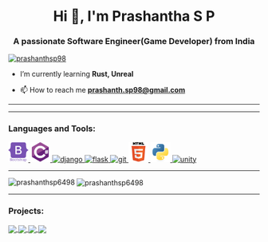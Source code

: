 <h1 align="center">Hi 👋, I'm Prashantha S P</h1>
<h3 align="center">A passionate Software Engineer(Game Developer) from India</h3>

<!-- <p align="left"> <img src="https://komarev.com/ghpvc/?username=prashanthsp6498&label=Profile%20views&color=0e75b6&style=flat" alt="prashanthsp6498" /> </p>

<p align="left"> <a href="https://github.com/ryo-ma/github-profile-trophy"><img src="https://github-profile-trophy.vercel.app/?username=prashanthsp6498" alt="prashanthsp6498" /></a> </p>
 -->
<p align="left"> <a href="https://twitter.com/prashanthsp98" target="blank"><img src="https://img.shields.io/twitter/follow/prashanthsp98?logo=twitter&style=for-the-badge" alt="prashanthsp98" /></a> </p>

- I’m currently learning **Rust, Unreal**

- 📫 How to reach me **prashanth.sp98@gmail.com**

<hr/>
<!-- <h3 align="left">Connect with me:</h3>
<p align="left">
<a href="https://twitter.com/prashanthsp98" target="blank"><img align="center" src="https://raw.githubusercontent.com/rahuldkjain/github-profile-readme-generator/master/src/images/icons/Social/twitter.svg" alt="prashanthsp98" height="30" width="40" /></a>
<a href="https://linkedin.com/in/https://in.linkedin.com/in/prashantha-s-p-303368121" target="blank"><img align="center" src="https://raw.githubusercontent.com/rahuldkjain/github-profile-readme-generator/master/src/images/icons/Social/linked-in-alt.svg" alt="https://in.linkedin.com/in/prashantha-s-p-303368121" height="30" width="40" /></a>
</p> -->

<hr/>
<h3 align="left">Languages and Tools:</h3>
<p align="left"> <a href="https://getbootstrap.com" target="_blank" rel="noreferrer"> <img src="https://raw.githubusercontent.com/devicons/devicon/master/icons/bootstrap/bootstrap-plain-wordmark.svg" alt="bootstrap" width="40" height="40"/> </a> <a href="https://www.w3schools.com/cs/" target="_blank" rel="noreferrer"> <img src="https://raw.githubusercontent.com/devicons/devicon/master/icons/csharp/csharp-original.svg" alt="csharp" width="40" height="40"/> </a> <a href="https://www.djangoproject.com/" target="_blank" rel="noreferrer"> <img src="https://cdn.worldvectorlogo.com/logos/django.svg" alt="django" width="40" height="40"/> </a> <a href="https://flask.palletsprojects.com/" target="_blank" rel="noreferrer"> <img src="https://www.vectorlogo.zone/logos/pocoo_flask/pocoo_flask-icon.svg" alt="flask" width="40" height="40"/> </a> <a href="https://git-scm.com/" target="_blank" rel="noreferrer"> <img src="https://www.vectorlogo.zone/logos/git-scm/git-scm-icon.svg" alt="git" width="40" height="40"/> </a> <a href="https://www.w3.org/html/" target="_blank" rel="noreferrer"> <img src="https://raw.githubusercontent.com/devicons/devicon/master/icons/html5/html5-original-wordmark.svg" alt="html5" width="40" height="40"/> </a> <a href="https://www.python.org" target="_blank" rel="noreferrer"> <img src="https://raw.githubusercontent.com/devicons/devicon/master/icons/python/python-original.svg" alt="python" width="40" height="40"/> </a> <a href="https://unity.com/" target="_blank" rel="noreferrer"> <img src="https://www.vectorlogo.zone/logos/unity3d/unity3d-icon.svg" alt="unity" width="40" height="40"/> </a> </p>

<hr/>
<p><img align="left" src="https://github-readme-stats.vercel.app/api/top-langs?username=prashanthsp6498&show_icons=true&locale=en&layout=compact" alt="prashanthsp6498" /></p>

<p>&nbsp;<img align="center" src="https://github-readme-stats.vercel.app/api?username=prashanthsp6498&show_icons=true&locale=en" alt="prashanthsp6498" /></p>

<hr/>
<h3 align="left">Projects:</h3>
<a href="https://github.com/prashanthsp6498/twitter_sentiment_analysis">
  <img align="center" src="https://github-readme-stats.vercel.app/api/pin/?username=prashanthsp6498&repo=twitter_sentiment_analysis&title_color=ffffff&text_color=c9cacc&icon_color=2bbc8a&bg_color=1d1f21" />
</a>

<a href="https://github.com/prashanthsp6498/wordmodeling">
  <img align="center" src="https://github-readme-stats.vercel.app/api/pin/?username=prashanthsp6498&repo=wordmodeling&title_color=ffffff&text_color=c9cacc&icon_color=2bbc8a&bg_color=1d1f21" />
</a>

<a href="https://github.com/prashanthsp6498/JigswaPuzzle_XR_Hololens">
  <img align="center" src="https://github-readme-stats.vercel.app/api/pin/?username=prashanthsp6498&repo=JigswaPuzzle_XR_Hololens&title_color=ffffff&text_color=c9cacc&icon_color=2bbc8a&bg_color=1d1f21" />
</a>

<a href="https://github.com/prashanthsp6498/Hex-Loop">
  <img align="center" src="https://github-readme-stats.vercel.app/api/pin/?username=prashanthsp6498&repo=Hex-Loop&title_color=ffffff&text_color=c9cacc&icon_color=2bbc8a&bg_color=1d1f21" />
</a>
